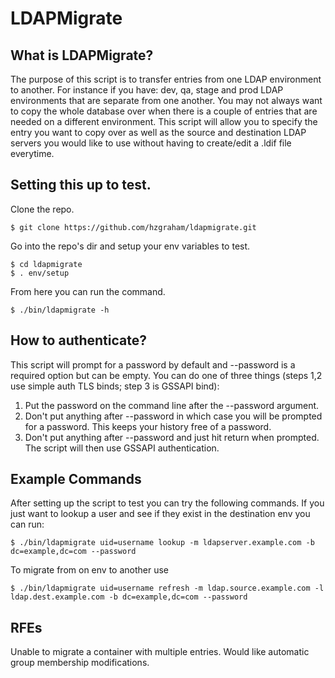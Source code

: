 # LDAPMigrate

## What is LDAPMigrate?

The purpose of this script is to transfer entries from one LDAP environment to another.
For instance if you have: dev, qa, stage and prod LDAP environments that are separate from one another.
You may not always want to copy the whole database over when there is a couple of entries that are needed on a different environment.
This script will allow you to specify the entry you want to copy over as well as the source and destination LDAP servers you would like to use without having to create/edit a .ldif file everytime.

## Setting this up to test.

Clone the repo.

    $ git clone https://github.com/hzgraham/ldapmigrate.git

Go into the repo's dir and setup your env variables to test.

    $ cd ldapmigrate
    $ . env/setup

From here you can run the command.

    $ ./bin/ldapmigrate -h

## How to authenticate?

This script will prompt for a password by default and --password is a required option but can be empty.
You can do one of three things (steps 1,2 use simple auth TLS binds; step 3 is GSSAPI bind):

1. Put the password on the command line after the --password argument.
2. Don't put anything after --password in which case you will be prompted for a password. This keeps your history free of a password.
3. Don't put anything after --password and just hit return when prompted. The script will then use GSSAPI authentication.

## Example Commands

After setting up the script to test you can try the following commands.
If you just want to lookup a user and see if they exist in the destination env you can run:

    $ ./bin/ldapmigrate uid=username lookup -m ldapserver.example.com -b dc=example,dc=com --password

To migrate from on env to another use

    $ ./bin/ldapmigrate uid=username refresh -m ldap.source.example.com -l ldap.dest.example.com -b dc=example,dc=com --password

## RFEs

Unable to migrate a container with multiple entries.
Would like automatic group membership modifications.




